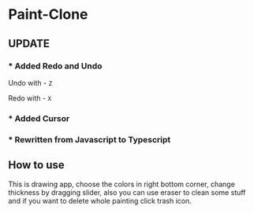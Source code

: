 # Paint-Clone

## UPDATE

###  * Added Redo and Undo

Undo with - `Z`

Redo with - `X`

### * Added Cursor 

### * Rewritten from Javascript to Typescript

## How to use

This is drawing app, choose the colors in right bottom corner, change thickness by dragging slider,  also you can use eraser to clean some stuff and if you want to delete whole painting click trash icon. 
